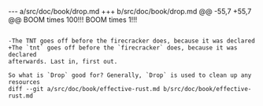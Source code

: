 --- a/src/doc/book/drop.md
+++ b/src/doc/book/drop.md
@@ -55,7 +55,7 @@ BOOM times 100!!!
 BOOM times 1!!!
 ```
 
-The TNT goes off before the firecracker does, because it was declared
+The `tnt` goes off before the `firecracker` does, because it was declared
 afterwards. Last in, first out.
 
 So what is `Drop` good for? Generally, `Drop` is used to clean up any resources
diff --git a/src/doc/book/effective-rust.md b/src/doc/book/effective-rust.md
